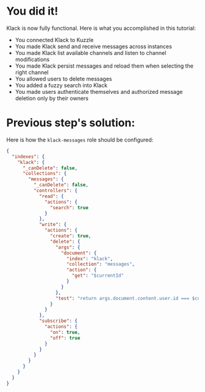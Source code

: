 # You did it!

Klack is now fully functional. Here is what you accomplished in this tutorial:

* You connected Klack to Kuzzle
* You made Klack send and receive messages across instances
* You made Klack list available channels and listen to channel modifications
* You made Klack persist messages and reload them when selecting the right channel
* You allowed users to delete messages
* You added a fuzzy search into Klack
* You made users authenticate themselves and authorized message deletion only by their owners

# Previous step's solution:

Here is how the `klack-messages` role should be configured:

```json
{
  "indexes": {
    "klack": {
      "_canDelete": false,
      "collections": {
        "messages": {
          "_canDelete": false,
          "controllers": {
            "read": {
              "actions": {
                "search": true
              }
            },
            "write": {
              "actions": {
                "create": true,
                "delete": {
                  "args": {
                    "document": {
                      "index": "klack",
                      "collection": "messages",
                      "action": {
                        "get": "$currentId"
                      }
                    }
                  },
                  "test": "return args.document.content.user.id === $currentUserId"
                }
              }
            },
            "subscribe": {
              "actions": {
                "on": true,
                "off": true
              }
            }
          }
        }
      }
    }
  }
}
```
